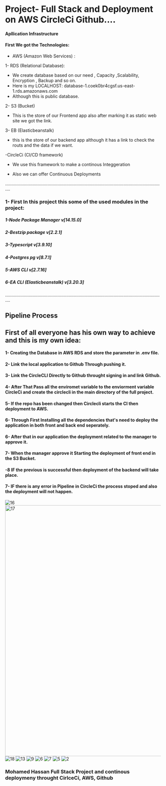 # Project- Full Stack and Deployment on AWS CircleCi Github....

#### Apllication Infrastructure

#### First We got the Technologies:

- AWS (Amazon Web Services) :

1- RDS (Relational Database):

- We create database based on our need , Capacity ,Scalability, Encryption , Backup and so on.
- Here is my LOCALHOST: database-1.coek0br4cgsf.us-east-1.rds.amazonaws.com
- Although this is public database.

2- S3 (Bucket)

- This is the store of our Frontend app also after marking it as static web site we got the link.

3- EB (Elasticbeanstalk)

- this is the store of our backend app although it has a link to check the routs and the data if we want.

-CircleCi (CI/CD framework)

- We use this framework to make a continous Integgeration

- Also we can offer Continuous Deployments

................................................................................................................................

### 1- First In this project this some of the used modules in the project:

##### 1-Node Package Manager v[14.15.0]

##### 2-Bestzip package v[2.2.1]

##### 3-Typescript v[3.9.10]

##### 4-Postgres pg v[8.7.1]

##### 5-AWS CLI v[2.7.16]

##### 6-EA CLI (Elasticbeanstalk) v[3.20.3]


................................................................................................................................

## Pipeline Process

## First of all everyone has his own way to achieve and this is my own idea:

#### 1- Creating the Database in AWS RDS and store the parameter in .env file.

#### 2- Link the local application to Github Through pushing it.

#### 3- Link the CircleCLI Directly to Github throught signing in and link Github.

#### 4- After That Pass all the enviromet variable to the enviorment variable CircleCi and create the circlecli in the main directory of the full project.

#### 5- If the repo has been changed then Circlecli starts the CI then deployment to AWS.

#### 6- Through First Installing all the dependencies that's need to deploy the application in both front and back end seperately.

#### 6- After that in our application the deployment related to the manager to approve it.

#### 7- When the manager approve it Starting the deployment of front end in the S3 Bucket.

#### -8 IF the previous is successful then deployment of the backend will take place.

#### 7- IF there is any error in Pipeline in CircleCi the process stoped and also the deployment will not happen.

![16](https://user-images.githubusercontent.com/97471166/192146096-8ce98dee-ed44-49e9-beda-abf4e261f301.jpg)
<img width="810" alt="17" src="https://user-images.githubusercontent.com/97471166/192146108-b6d56a13-5935-4378-850e-b9dc7001e647.png">
![18](https://user-images.githubusercontent.com/97471166/192146116-d218baa5-dcbb-410b-abd1-494ba47f53bf.jpg)
![13](https://user-images.githubusercontent.com/97471166/192146329-04f036f7-7a0e-4c68-90c7-a77103a8e304.png)
![9](https://user-images.githubusercontent.com/97471166/192146339-4ac40808-fc51-44eb-8631-40ea22c4403d.png)
![6](https://user-images.githubusercontent.com/97471166/192146417-6d650292-12f3-473d-8c17-a362fdef438f.png)
![7](https://user-images.githubusercontent.com/97471166/192146418-d030dd5e-19ad-4aeb-b350-1c4cece25146.png)
![5](https://user-images.githubusercontent.com/97471166/192146456-d1b7737d-a15d-40e5-bcb4-93d984bac263.png)
![2](https://user-images.githubusercontent.com/97471166/192146457-a6fd751b-2b16-46da-bad5-c5bebac88b47.png)





### Mohamed Hassan Full Stack Project and continous deploymeny throught CirlceCi, AWS, Github
